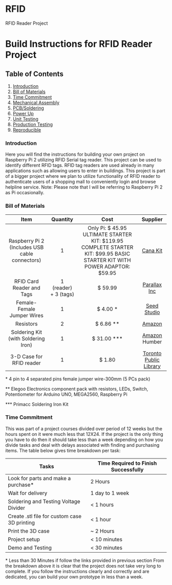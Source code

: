 # RFID
RFID Reader Project
# Build Instructions for RFID Reader Project

## Table of Contents
1. [Introduction](#introduction)
2. [Bill of Materials](#bill-of-materials)
3. [Time Commitment](#time-commitment)
4. [Mechanical Assembly](#mechanical-assembly)
5. [PCB/Soldering](#pcb-soldering)
6. [Power Up](#power-up)
7. [Unit Testing](#unit-testing)
8. [Production Testing](#production-testing)
9. [Reproducible](#reproducible)

### Introduction
Here you will find the instructions for building your own project on Raspberry Pi 2 utilizing RFID Serial tag reader. This project can be used to identify different RFID tags. RFID tag readers are used already in many applications such as allowing users to enter in buildings. This project is part of a bigger project where we plan to utilize functionality of RFID reader to authenticate users of a shopping mall to conveniently login and browse helpline service. 
Note: Please note that I will be referring to Raspberry Pi 2 as Pi occasionally. 

### Bill of Materials
|                      Item                      	|        Quantity       	|                                                             Cost                                                             	|                                                                                     Supplier                                                                                     	|
|:----------------------------------------------:	|:---------------------:	|:----------------------------------------------------------------------------------------------------------------------------:	|:--------------------------------------------------------------------------------------------------------------------------------------------------------------------------------:	|
| Raspberry Pi 2 (Includes USB cable connectors) 	|           1           	| Only Pi: $ 45.95 ULTIMATE STARTER KIT: $119.95   COMPLETE STARTER KIT: $99.95   BASIC STARTER KIT WITH POWER ADAPTOR: $59.95 	|                                                        [Cana Kit](https://www.canakit.com/raspberry-pi/raspberry-pi-kits)                                                        	|
|            RFID Card Reader and Tags           	| 1 (reader) + 3 (tags) 	|                                                            $ 59.99                                                           	|                                                              [Parallax Inc](https://www.parallax.com/product/32390)                                                              	|
|           Female-Female Jumper Wires           	|           1           	|                                                           $ 4.00 *                                                           	|                            [Seed Studio](https://www.seeedstudio.com/4-pin-to-4-separated--pins-female-jumper-wire-300mm-%285-PCs-pack%29-p-264.html)                           	|
|                    Resistors                   	|           2           	|                                                           $ 6.86 **                                                          	|              [Amazon](https://www.amazon.com/dp/B01ERPXFZK/ref=sspa_dk_detail_3?psc=1&pd_rd_i=B01ERPXFZK&pd_rd_wg=MK4GM&pd_rd_r=60TKJ3G1SDZ08G6YW486&pd_rd_w=REy7O)             	|
|       Soldering Kit (with Soldering Iron)      	|           1           	|                                                          $ 31.00 ***                                                         	| [Amazon](https://www.amazon.ca/Primacc-Adjustable-Temperature-Controlled-Interchangeable/dp/B06XCZC4PF/ref=sr_1_3?ie=UTF8&qid=1516578338&sr=8-3&keywords=soldering+kit)   Humber 	|
|            3-D Case for RFID reader            	|           1           	|                                                            $ 1.80                                                            	|                      [Toronto Public Library](https://www.torontopubliclibrary.ca/using-the-library/computer-services/innovation-spaces/3D-design-print.jsp)                     	|

\* 4 pin to 4 separated pins female jumper wire-300mm (5 PCs pack)

\** Elegoo Electronics component pack with resistors, LEDs, Switch, Potentiometer for Arduino UNO, MEGA2560, Raspberry Pi

\*** Primacc Soldering Iron Kit


### Time Commitment
This was part of a project courses divided over period of 12 weeks but the hours spent on it were much less that 12X24. If the project is the only thing you have to do then it should take less than a week depending on how you divide tasks and deal with delays associated with finding and purchasing items. The table below gives time breakdown per task: 

|    Tasks                                           	|    Time   Required to Finish Successfully    	|
|----------------------------------------------------	|----------------------------------------------	|
|    Look for parts and make a purchase*             	|    2 Hours                                   	|
|    Wait for delivery                               	|    1 day to 1 week                           	|
|    Soldering and Testing Voltage Divider           	|    < 1 hours                                 	|
|    Create .stl file for custom case 3D printing    	|    < 1 hour                                  	|
|    Print the 3D case                               	|    ~ 2 Hours                                 	|
|    Project setup                                   	|    < 10 minutes                              	|
|    Demo and Testing                                	|    < 30 minutes                              	|

\* Less than 30 Minutes if follow the links provided in previous section
From the breakdown above it is clear that the project does not take very long to complete. If you follow the instructions clearly and correctly and are dedicated, you can build your own prototype in less than a week.  
